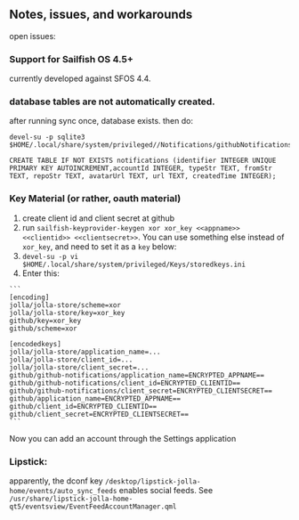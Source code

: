 ## Notes, issues, and workarounds

open issues:

### Support for Sailfish OS 4.5+

currently developed against SFOS 4.4.

### database tables are not automatically created.

   after running sync once, database exists. then do:

   ```
   devel-su -p sqlite3 $HOME/.local/share/system/privileged//Notifications/githubNotifications.db
   ```
   ```
   CREATE TABLE IF NOT EXISTS notifications (identifier INTEGER UNIQUE PRIMARY KEY AUTOINCREMENT,accountId INTEGER, typeStr TEXT, fromStr TEXT, repoStr TEXT, avatarUrl TEXT, url TEXT, createdTime INTEGER);
   ```

### Key Material (or rather, oauth material)

   1. create client id and client secret at github
   2. run   `sailfish-keyprovider-keygen xor xor_key <<appname>> <<clientid>> <<clientsecret>>`. You can use something else instead of `xor_key`, and need to set it as a `key` below:
   3. `devel-su -p vi $HOME/.local/share/system/privileged/Keys/storedkeys.ini`
   4. Enter this:

    ```
    [encoding]
    jolla/jolla-store/scheme=xor
    jolla/jolla-store/key=xor_key
    github/key=xor_key
    github/scheme=xor

    [encodedkeys]
    jolla/jolla-store/application_name=...
    jolla/jolla-store/client_id=...
    jolla/jolla-store/client_secret=...
    github/github-notifications/application_name=ENCRYPTED_APPNAME==
    github/github-notifications/client_id=ENCRYPTED_CLIENTID==
    github/github-notifications/client_secret=ENCRYPTED_CLIENTSECRET==
    github/application_name=ENCRYPTED_APPNAME==
    github/client_id=ENCRYPTED_CLIENTID==
    github/client_secret=ENCRYPTED_CLIENTSECRET==
    ```
Now you can add an account through the Settings application

### Lipstick:

apparently, the dconf key `/desktop/lipstick-jolla-home/events/auto_sync_feeds` enables social feeds. See `/usr/share/lipstick-jolla-home-qt5/eventsview/EventFeedAccountManager.qml`


